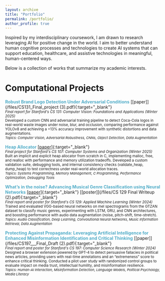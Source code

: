 ```yaml
---
layout: archive
title: "Portfolio"
permalink: /portfolio/
author_profile: true
---
```


Inspired by my interdisciplinary coursework, I am drawn to research leveraging AI for positive change in the world. I aim to better understand human cognitive processes and technologies to create AI systems that can support education, healthcare, and assistive technologies in meaningful, human-centered ways.

Below is a collection of works that summarize my academic interests.

Computational Projects
======
<span style="color:#52ADC8">**Robust Brand Logo Detection Under Adversarial Conditions**</span> [\[paper\]](/files/CS131_Final_project (3).pdf){:target="_blank"}<br>
  <sub> *Final report for Stanford's CS 131: Computer Vision: Foundations and Applications (Winter 2025)*<br>
  Developed a custom CNN and adversarial training pipeline to detect Coca-Cola logos in real-world waste images under noise, blur, and occlusion, comparing performance against YOLOv8 and achieving a +13% accuracy improvement with synthetic distortions and data augmentations. </sub> <br>
  <sub style="font-size:11px">*Topics: Computer Vision, Adversarial Robustness, CNNs, Object Detection, Data Augmentation*</sub>

<span style="color:#52ADC8">**Heap Allocator**</span> [\[paper\]](/files/2022-spr-psych240a-paper.pdf){:target="_blank"} <br>
  <sub>*Final project for Stanford's CS 107: Computer Systems and Organization (Winter 2025)*<br>
  Built an implicit and explicit heap allocator from scratch in C, implementing malloc, free, and realloc with performance and memory utilization tradeoffs. Developed a custom validation suite, debugging tools, and internal consistency checks (validate_heap, dump_heap) to test correctness under real-world allocation traces.</sub> <br>
  <sub style="font-size:11px">*Topics: Systems Programming, Memory Management, C Programming, Performance Optimization, Debugging Tools*</sub>

<span style="color:#52ADC8">**What’s in the noise? Advancing Musical Genre Classification
using Neural Networks**</span> [\[paper\]](/files/2022-spr-cs229-paper.pdf){:target="_blank"} [\[poster\]](/files/CS 129 Final Writeup (2).pdf){:target="_blank"} <br>
  <sub> *Final report and poster for Stanford's CS 129: Applied Machine Learning (Winter 2024)*<br>
  Trained and evaluated VGG-based neural networks on mel spectrograms from the GTZAN dataset to classify music genres, experimenting with LSTM, GRU, and CNN architectures, and boosting performance with audio data augmentation (noise, pitch-shift, time-stretch).</sub> <br>
  <sub style="font-size:11px">*Topics: Audio Classification, Deep Learning, Convolutional Neural Networks, Music Information Retrieval, Data Augmentation*</sub>

<span style="color:#52ADC8">**Protecting Against Propaganda: Leveraging Artificial Intelligence for Enhanced
Misinformation Identification and Critical Thinking**</span> [\[paper\]](/files/CS197___Final_Draft (2).pdf){:target="_blank"} <br>
  <sub> *Final report and poster for Stanford's CS 197: Computer Science Research (Winter 2024)*<br>
  Designed a browser extension powered by GPT-4 to detect persuasive fallacies in political news articles, providing users with real-time annotations and an “extremeness” score to enhance critical thinking. Conducted a pilot user study with randomized control groups to evaluate impact on media trust, intellectual humility, and misinformation resilience.</sub> <br>
  <sub style="font-size:11px">*Topics: Human-AI Interaction, Misinformation Detection, Language Models, Political Psychology, Media Literacy*</sub>
   

